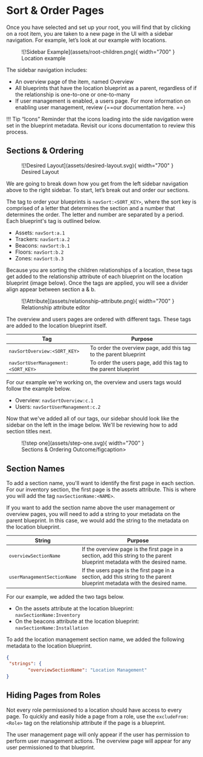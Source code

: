 # Sort & Order Pages

Once you have selected and set up your root, you will find that by clicking on a root item, you are taken to a new page in the UI with a sidebar navigation. For example, let’s look at our example with locations. 

<figure markdown>
![!Sidebar Example](assets/root-children.png){ width="700" }
  <figcaption>Location example</figcaption>
</figure>

The sidebar navigation includes:

- An overview page of the item, named Overview
- All blueprints that have the location blueprint as a parent, regardless of if the relationship is one-to-one or one-to-many
- If user management is enabled, a users page. For more information on enabling user management, review {==our documentation here. ==}

!!! Tip “Icons”
    Reminder that the icons loading into the side navigation were set in the blueprint metadata. Revisit our icons documentation to review this process.

## Sections & Ordering

<figure markdown>
![!Desired Layout](assets/desired-layout.svg){ width="700" }
  <figcaption>Desired Layout</figcaption>
</figure>

We are going to break down how you get from the left sidebar navigation above to the right sidebar. To start, let’s break out and order our sections.

The tag to order your blueprints is `navSort:<SORT_KEY>`, where the sort key is comprised of a letter that determines the section and a number that determines the order. The letter and number are separated by a period. Each blueprint's tag is outlined below. 

- Assets: `navSort:a.1`
- Trackers: `navSort:a.2`
- Beacons: `navSort:b.1`
- Floors: `navSort:b.2`
- Zones: `navSort:b.3`

Because you are sorting the children relationships of a location, these tags get added to the relationship attribute of each blueprint on the location blueprint (image below). Once the tags are applied, you will see a divider align appear between section a & b.

<figure markdown>
![!Attribute](assets/relationship-attribute.png){ width="700" }
  <figcaption>Relationship attribute editor</figcaption>
</figure>

The overview and users pages are ordered with different tags. These tags are added to the location blueprint itself. 

| Tag | Purpose |
|-------|-------------|
| `navSortOverview:<SORT_KEY>` | To order the overview page, add this tag to the parent blueprint |
| `navSortUserManagement:<SORT_KEY>` | To order the users page, add this tag to the parent blueprint |

For our example we're working on, the overview and users tags would follow the example below.

- Overview: `navSortOverview:c.1`
- Users: `navSortUserManagement:c.2`

Now that we've added all of our tags, our sidebar should look like the sidebar on the left in the image below. We'll be reviewing how to add section titles next.

<figure markdown>
![!step one](assets/step-one.svg){ width="700" }
  <figcaption>Sections & Ordering Outcome/figcaption>
</figure>


## Section Names

To add a section name, you'll want to identify the first page in each section. For our inventory section, the first page is the assets attribute. This is where you will add the tag `navSectionName:<NAME>`. 

If you want to add the section name above the user management or overview pages, you will need to add a string to your metadata on the parent blueprint. In this case, we would add the string to the metadata on the location blueprint.

| String |  Purpose |
|-------|-------------|
| `overviewSectionName` | If the overview page is the first page in a section, add this string to the parent blueprint metadata with the desired name.  |
| `userManagementSectionName` | If the users page is the first page in a section, add this string to the parent blueprint metadata with the desired name.  |

For our example, we added the two tags below. 

- On the assets attribute at the location blueprint: `navSectionName:Inventory`
- On the beacons attribute at the location blueprint: `navSectionName:Installation`

To add the location management section name, we added the following metadata to the location blueprint.

```json
{
 "strings": {
        "overviewSectionName": "Location Management"
}
```

## Hiding Pages from Roles

Not every role permissioned to a location should have access to every page. To quickly and easily hide a page from a role, use the `excludeFrom:<Role>` tag on the relationship attribute if the page is a blueprint. 

The user management page will only appear if the user has permission to perform user management actions. The overview page will appear for any user permissioned to that blueprint.
